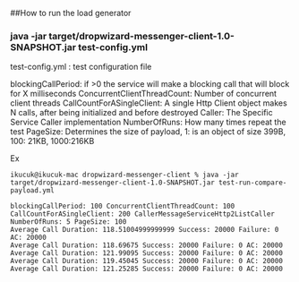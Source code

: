 ##How to run the load generator 

### java -jar target/dropwizard-messenger-client-1.0-SNAPSHOT.jar test-config.yml

test-config.yml : test configuration file


blockingCallPeriod: if >0 the service will make a blocking call that will block for X milliseconds
ConcurrentClientThreadCount: Number of concurrent client threads
CallCountForASingleClient: A single Http Client object makes N calls, after being initialized and before destroyed
Caller: The Specific Service Caller implementation 
NumberOfRuns: How many times repeat the test
PageSize: Determines the size of payload, 1: is an object of size 399B, 100: 21KB, 1000:216KB

Ex
```
ikucuk@ikucuk-mac dropwizard-messenger-client % java -jar target/dropwizard-messenger-client-1.0-SNAPSHOT.jar test-run-compare-payload.yml

blockingCallPeriod: 100 ConcurrentClientThreadCount: 100 CallCountForASingleClient: 200 CallerMessageServiceHttp2ListCaller NumberOfRuns: 5 PageSize: 100
Average Call Duration: 118.51004999999999 Success: 20000 Failure: 0 AC: 20000
Average Call Duration: 118.69675 Success: 20000 Failure: 0 AC: 20000
Average Call Duration: 121.99095 Success: 20000 Failure: 0 AC: 20000
Average Call Duration: 119.45045 Success: 20000 Failure: 0 AC: 20000
Average Call Duration: 121.25285 Success: 20000 Failure: 0 AC: 20000
```